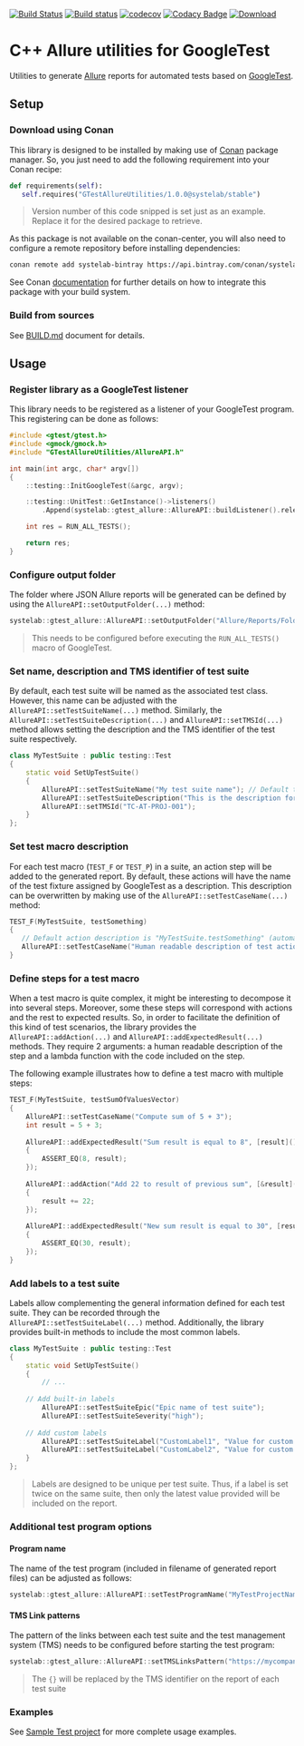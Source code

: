 [![Build Status](https://travis-ci.org/systelab/cpp-gtest-allure-utilities.svg?branch=master)](https://travis-ci.org/systelab/cpp-gtest-allure-utilities)
[![Build status](https://ci.appveyor.com/api/projects/status/srstqtis5eoo3y1r?svg=true)](https://ci.appveyor.com/project/systelab/cpp-gtest-allure-utilities)
[![codecov](https://codecov.io/gh/systelab/cpp-gtest-allure-utilities/branch/master/graph/badge.svg)](https://codecov.io/gh/systelab/cpp-gtest-allure-utilities)
[![Codacy Badge](https://app.codacy.com/project/badge/Grade/bf393ab42ee14ce5814878a3bc782f4e)](https://www.codacy.com/manual/systelab/cpp-gtest-allure-utilities?utm_source=github.com&amp;utm_medium=referral&amp;utm_content=systelab/cpp-gtest-allure-utilities&amp;utm_campaign=Badge_Grade)
[![Download](https://api.bintray.com/packages/systelab/conan/GTestAllureUtilities:systelab/images/download.svg)](https://bintray.com/systelab/conan/GTestAllureUtilities:systelab/_latestVersion)


# C++ Allure utilities for GoogleTest

Utilities to generate [Allure](http://allure.qatools.ru/) reports for automated tests based on [GoogleTest](https://github.com/google/googletest).


## Setup

### Download using Conan

This library is designed to be installed by making use of [Conan](https://conan.io/) package manager. So, you just need to add the following requirement into your Conan recipe:

```python
def requirements(self):
   self.requires("GTestAllureUtilities/1.0.0@systelab/stable")
```

> Version number of this code snipped is set just as an example. Replace it for the desired package to retrieve.

As this package is not available on the conan-center, you will also need to configure a remote repository before installing dependencies:

```bash
conan remote add systelab-bintray https://api.bintray.com/conan/systelab/conan 
```

See Conan [documentation](https://docs.conan.io/en/latest/) for further details on how to integrate this package with your build system.


### Build from sources

See [BUILD.md](BUILD.md) document for details.


## Usage

### Register library as a GoogleTest listener

This library needs to be registered as a listener of your GoogleTest program. This registering can be done as follows:

```cpp
#include <gtest/gtest.h>
#include <gmock/gmock.h>
#include "GTestAllureUtilities/AllureAPI.h"

int main(int argc, char* argv[])
{
	::testing::InitGoogleTest(&argc, argv);

	::testing::UnitTest::GetInstance()->listeners()
		.Append(systelab::gtest_allure::AllureAPI::buildListener().release());

	int res = RUN_ALL_TESTS();

	return res;
}
```


### Configure output folder

The folder where JSON Allure reports will be generated can be defined by using the `AllureAPI::setOutputFolder(...)` method:

```cpp
systelab::gtest_allure::AllureAPI::setOutputFolder("Allure/Reports/Folder");
```
> This needs to be configured before executing the `RUN_ALL_TESTS()` macro of GoogleTest.


### Set name, description and TMS identifier of test suite

By default, each test suite will be named as the associated test class. However, this name can be adjusted with the `AllureAPI::setTestSuiteName(...)` method. Similarly, the `AllureAPI::setTestSuiteDescription(...)` and `AllureAPI::setTMSId(...)` method allows setting the description and the TMS identifier of the test suite respectively.

```cpp
class MyTestSuite : public testing::Test
{
    static void SetUpTestSuite()
    {
        AllureAPI::setTestSuiteName("My test suite name"); // Default test suite is "MyTestSuite"
        AllureAPI::setTestSuiteDescription("This is the description for the MyTestSuite");
        AllureAPI::setTMSId("TC-AT-PROJ-001");
    }
};
```


### Set test macro description

For each test macro (`TEST_F` or `TEST_P`) in a suite, an action step will be added to the generated report. By default, these actions will have the name of the test fixture assigned by GoogleTest as a description. This description can be overwritten by making use of the `AllureAPI::setTestCaseName(...)` method:

```cpp
TEST_F(MyTestSuite, testSomething)
{
   // Default action description is "MyTestSuite.testSomething" (automatically assigned by GoogleTest)
   AllureAPI::setTestCaseName("Human readable description of test action");
}
```


### Define steps for a test macro

When a test macro is quite complex, it might be interesting to decompose it into several steps. Moreover, some these steps will correspond with actions and the rest to expected results. So, in order to facilitate the definition of this kind of test scenarios, the library provides the `AllureAPI::addAction(...)` and `AllureAPI::addExpectedResult(...)` methods. They require 2 arguments: a human readable description of the step and a lambda function with the code included on the step.

The following example illustrates how to define a test macro with multiple steps:

```cpp
TEST_F(MyTestSuite, testSumOfValuesVector)
{
    AllureAPI::setTestCaseName("Compute sum of 5 + 3");
    int result = 5 + 3;
   
    AllureAPI::addExpectedResult("Sum result is equal to 8", [result]() -> void
    {
        ASSERT_EQ(8, result);
    });
    
    AllureAPI::addAction("Add 22 to result of previous sum", [&result]() -> void
    {
        result += 22;
    });
    
    AllureAPI::addExpectedResult("New sum result is equal to 30", [result]() -> void
    {
        ASSERT_EQ(30, result);
    }); 
}
```


### Add labels to a test suite

Labels allow complementing the general information defined for each test suite. They can be recorded through the `AllureAPI::setTestSuiteLabel(...)` method. Additionally, the library provides built-in methods to include the most common labels. 

```cpp
class MyTestSuite : public testing::Test
{
    static void SetUpTestSuite()
    {
    	// ...
	
	// Add built-in labels
        AllureAPI::setTestSuiteEpic("Epic name of test suite");
        AllureAPI::setTestSuiteSeverity("high");
	
	// Add custom labels
        AllureAPI::setTestSuiteLabel("CustomLabel1", "Value for custom label 1");
        AllureAPI::setTestSuiteLabel("CustomLabel2", "Value for custom label 2");
    }
};
```

> Labels are designed to be unique per test suite. Thus, if a label is set twice on the same suite, then only the latest value provided will be included on the report.

### Additional test program options

#### Program name

The name of the test program (included in filename of generated report files) can be adjusted as follows:

```cpp
systelab::gtest_allure::AllureAPI::setTestProgramName("MyTestProjectName");
```

#### TMS Link patterns

The pattern of the links between each test suite and the test management system (TMS) needs to be configured before starting the test program:

```cpp
systelab::gtest_allure::AllureAPI::setTMSLinksPattern("https://mycompany.com/tms/{}");
```
> The `{}` will be replaced by the TMS identifier on the report of each test suite


### Examples

See [Sample Test project](test/SampleTestProject) for more complete usage examples.
